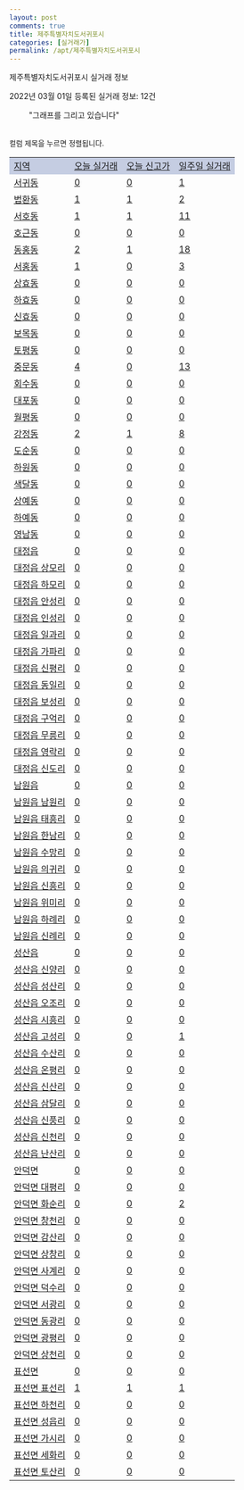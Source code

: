 ```yaml
---
layout: post
comments: true
title: 제주특별자치도서귀포시
categories: [실거래가]
permalink: /apt/제주특별자치도서귀포시
---
```


제주특별자치도서귀포시 실거래 정보

2022년 03월 01일 등록된 실거래 정보: 12건

<!--<script async src="https://pagead2.googlesyndication.com/pagead/js/adsbygoogle.js?client=ca-pub-3485438051770037"
 crossorigin="anonymous"></script>-->

<script type="text/javascript">
  google.charts.load('current', {'packages':['corechart']});
  google.charts.setOnLoadCallback(drawChart);

  function drawChart() {
    var data = google.visualization.arrayToDataTable([['거래일', '매매', '전월세', '전매'], ['21-01', 1, 1, 1], ['21-02', 95, 73, 0], ['21-03', 111, 93, 10], ['21-04', 107, 91, 20], ['21-05', 91, 68, 32], ['21-06', 88, 118, 17], ['21-07', 97, 96, 40], ['21-08', 80, 116, 33], ['21-09', 70, 74, 39], ['21-10', 89, 90, 38], ['21-11', 71, 88, 32], ['21-12', 94, 97, 20], ['22-01', 85, 91, 10], ['22-02', 38, 80, 9]]);

    var options = {
      title: '최근 1년간 유형별 거래량 추이',
      legend: { position: 'bottom' }
    };

    setTimeout(function() {
        var chart = new google.visualization.LineChart(document.getElementById('columnchart_material'));
        chart.draw(data, (options));
        document.getElementById('loading').style.display = 'none';
        var dayLabel = (new Date()).getDay();
        if (dayLabel < 2) {
            sorttable.innerSortFunction.apply(document.getElementById('week'), []);
            sorttable.innerSortFunction.apply(document.getElementById('week'), []);        
        }
        else {
            sorttable.innerSortFunction.apply(document.getElementById('today'), []);
            sorttable.innerSortFunction.apply(document.getElementById('today'), []);
        }
    }, 200);

  }
</script>

<div id="loading" style="z-index:20; display: block; margin-left: 35px">"그래프를 그리고 있습니다"</div>
<div id="columnchart_material" style="width: 95%; margin-left: -35px; display: block"></div>
<!--<div style="width: 95%; margin-left: -35px; display: block">
      <script async src="https://pagead2.googlesyndication.com/pagead/js/adsbygoogle.js?client=ca-pub-3485438051770037"
          crossorigin="anonymous"></script>
      <ins class="adsbygoogle"
          style="display:block"
          data-ad-format="fluid"
          data-ad-layout-key="-fb+5w+4e-db+86"
          data-ad-client="ca-pub-3485438051770037"
          data-ad-slot="1827090281"></ins>
      <script>
          (adsbygoogle = window.adsbygoogle || []).push({});
      </script>
</div>-->
<br>

<font size='small' style='font-size: small;'>컬럼 제목을 누르면 정렬됩니다.</font>
<table class="sortable">
  <tr style='background-color: rgba(114, 132, 186,0.4);'>
    <td id="region"><a href="#">지역</a></td>
    <td id="today"><a href="#">오늘 실거래</a></td>
    <td id="today_new"><a href="#">오늘 신고가</a></td>
    <td id="week"><a href="#">일주일 실거래</a></td>
  </tr>

  
  <tr class="item">
    <td><a href="제주특별자치도서귀포시서귀동">서귀동</a></td>
    <td><a href="제주특별자치도서귀포시서귀동">0</a></td>
    <td><a href="제주특별자치도서귀포시서귀동">0</a></td>
    <td><a href="제주특별자치도서귀포시서귀동">1</a></td>
  </tr>
    

  <tr class="item">
    <td><a href="제주특별자치도서귀포시법환동">법환동</a></td>
    <td><a href="제주특별자치도서귀포시법환동">1</a></td>
    <td><a href="제주특별자치도서귀포시법환동">1</a></td>
    <td><a href="제주특별자치도서귀포시법환동">2</a></td>
  </tr>
    

  <tr class="item">
    <td><a href="제주특별자치도서귀포시서호동">서호동</a></td>
    <td><a href="제주특별자치도서귀포시서호동">1</a></td>
    <td><a href="제주특별자치도서귀포시서호동">1</a></td>
    <td><a href="제주특별자치도서귀포시서호동">11</a></td>
  </tr>
    

  <tr class="item">
    <td><a href="제주특별자치도서귀포시호근동">호근동</a></td>
    <td><a href="제주특별자치도서귀포시호근동">0</a></td>
    <td><a href="제주특별자치도서귀포시호근동">0</a></td>
    <td><a href="제주특별자치도서귀포시호근동">0</a></td>
  </tr>
    

  <tr class="item">
    <td><a href="제주특별자치도서귀포시동홍동">동홍동</a></td>
    <td><a href="제주특별자치도서귀포시동홍동">2</a></td>
    <td><a href="제주특별자치도서귀포시동홍동">1</a></td>
    <td><a href="제주특별자치도서귀포시동홍동">18</a></td>
  </tr>
    

  <tr class="item">
    <td><a href="제주특별자치도서귀포시서홍동">서홍동</a></td>
    <td><a href="제주특별자치도서귀포시서홍동">1</a></td>
    <td><a href="제주특별자치도서귀포시서홍동">0</a></td>
    <td><a href="제주특별자치도서귀포시서홍동">3</a></td>
  </tr>
    

  <tr class="item">
    <td><a href="제주특별자치도서귀포시상효동">상효동</a></td>
    <td><a href="제주특별자치도서귀포시상효동">0</a></td>
    <td><a href="제주특별자치도서귀포시상효동">0</a></td>
    <td><a href="제주특별자치도서귀포시상효동">0</a></td>
  </tr>
    

  <tr class="item">
    <td><a href="제주특별자치도서귀포시하효동">하효동</a></td>
    <td><a href="제주특별자치도서귀포시하효동">0</a></td>
    <td><a href="제주특별자치도서귀포시하효동">0</a></td>
    <td><a href="제주특별자치도서귀포시하효동">0</a></td>
  </tr>
    

  <tr class="item">
    <td><a href="제주특별자치도서귀포시신효동">신효동</a></td>
    <td><a href="제주특별자치도서귀포시신효동">0</a></td>
    <td><a href="제주특별자치도서귀포시신효동">0</a></td>
    <td><a href="제주특별자치도서귀포시신효동">0</a></td>
  </tr>
    

  <tr class="item">
    <td><a href="제주특별자치도서귀포시보목동">보목동</a></td>
    <td><a href="제주특별자치도서귀포시보목동">0</a></td>
    <td><a href="제주특별자치도서귀포시보목동">0</a></td>
    <td><a href="제주특별자치도서귀포시보목동">0</a></td>
  </tr>
    

  <tr class="item">
    <td><a href="제주특별자치도서귀포시토평동">토평동</a></td>
    <td><a href="제주특별자치도서귀포시토평동">0</a></td>
    <td><a href="제주특별자치도서귀포시토평동">0</a></td>
    <td><a href="제주특별자치도서귀포시토평동">0</a></td>
  </tr>
    

  <tr class="item">
    <td><a href="제주특별자치도서귀포시중문동">중문동</a></td>
    <td><a href="제주특별자치도서귀포시중문동">4</a></td>
    <td><a href="제주특별자치도서귀포시중문동">0</a></td>
    <td><a href="제주특별자치도서귀포시중문동">13</a></td>
  </tr>
    

  <tr class="item">
    <td><a href="제주특별자치도서귀포시회수동">회수동</a></td>
    <td><a href="제주특별자치도서귀포시회수동">0</a></td>
    <td><a href="제주특별자치도서귀포시회수동">0</a></td>
    <td><a href="제주특별자치도서귀포시회수동">0</a></td>
  </tr>
    

  <tr class="item">
    <td><a href="제주특별자치도서귀포시대포동">대포동</a></td>
    <td><a href="제주특별자치도서귀포시대포동">0</a></td>
    <td><a href="제주특별자치도서귀포시대포동">0</a></td>
    <td><a href="제주특별자치도서귀포시대포동">0</a></td>
  </tr>
    

  <tr class="item">
    <td><a href="제주특별자치도서귀포시월평동">월평동</a></td>
    <td><a href="제주특별자치도서귀포시월평동">0</a></td>
    <td><a href="제주특별자치도서귀포시월평동">0</a></td>
    <td><a href="제주특별자치도서귀포시월평동">0</a></td>
  </tr>
    

  <tr class="item">
    <td><a href="제주특별자치도서귀포시강정동">강정동</a></td>
    <td><a href="제주특별자치도서귀포시강정동">2</a></td>
    <td><a href="제주특별자치도서귀포시강정동">1</a></td>
    <td><a href="제주특별자치도서귀포시강정동">8</a></td>
  </tr>
    

  <tr class="item">
    <td><a href="제주특별자치도서귀포시도순동">도순동</a></td>
    <td><a href="제주특별자치도서귀포시도순동">0</a></td>
    <td><a href="제주특별자치도서귀포시도순동">0</a></td>
    <td><a href="제주특별자치도서귀포시도순동">0</a></td>
  </tr>
    

  <tr class="item">
    <td><a href="제주특별자치도서귀포시하원동">하원동</a></td>
    <td><a href="제주특별자치도서귀포시하원동">0</a></td>
    <td><a href="제주특별자치도서귀포시하원동">0</a></td>
    <td><a href="제주특별자치도서귀포시하원동">0</a></td>
  </tr>
    

  <tr class="item">
    <td><a href="제주특별자치도서귀포시색달동">색달동</a></td>
    <td><a href="제주특별자치도서귀포시색달동">0</a></td>
    <td><a href="제주특별자치도서귀포시색달동">0</a></td>
    <td><a href="제주특별자치도서귀포시색달동">0</a></td>
  </tr>
    

  <tr class="item">
    <td><a href="제주특별자치도서귀포시상예동">상예동</a></td>
    <td><a href="제주특별자치도서귀포시상예동">0</a></td>
    <td><a href="제주특별자치도서귀포시상예동">0</a></td>
    <td><a href="제주특별자치도서귀포시상예동">0</a></td>
  </tr>
    

  <tr class="item">
    <td><a href="제주특별자치도서귀포시하예동">하예동</a></td>
    <td><a href="제주특별자치도서귀포시하예동">0</a></td>
    <td><a href="제주특별자치도서귀포시하예동">0</a></td>
    <td><a href="제주특별자치도서귀포시하예동">0</a></td>
  </tr>
    

  <tr class="item">
    <td><a href="제주특별자치도서귀포시영남동">영남동</a></td>
    <td><a href="제주특별자치도서귀포시영남동">0</a></td>
    <td><a href="제주특별자치도서귀포시영남동">0</a></td>
    <td><a href="제주특별자치도서귀포시영남동">0</a></td>
  </tr>
    

  <tr class="item">
    <td><a href="제주특별자치도서귀포시대정읍">대정읍</a></td>
    <td><a href="제주특별자치도서귀포시대정읍">0</a></td>
    <td><a href="제주특별자치도서귀포시대정읍">0</a></td>
    <td><a href="제주특별자치도서귀포시대정읍">0</a></td>
  </tr>
    

  <tr class="item">
    <td><a href="제주특별자치도서귀포시대정읍상모리">대정읍 상모리</a></td>
    <td><a href="제주특별자치도서귀포시대정읍상모리">0</a></td>
    <td><a href="제주특별자치도서귀포시대정읍상모리">0</a></td>
    <td><a href="제주특별자치도서귀포시대정읍상모리">0</a></td>
  </tr>
    

  <tr class="item">
    <td><a href="제주특별자치도서귀포시대정읍하모리">대정읍 하모리</a></td>
    <td><a href="제주특별자치도서귀포시대정읍하모리">0</a></td>
    <td><a href="제주특별자치도서귀포시대정읍하모리">0</a></td>
    <td><a href="제주특별자치도서귀포시대정읍하모리">0</a></td>
  </tr>
    

  <tr class="item">
    <td><a href="제주특별자치도서귀포시대정읍안성리">대정읍 안성리</a></td>
    <td><a href="제주특별자치도서귀포시대정읍안성리">0</a></td>
    <td><a href="제주특별자치도서귀포시대정읍안성리">0</a></td>
    <td><a href="제주특별자치도서귀포시대정읍안성리">0</a></td>
  </tr>
    

  <tr class="item">
    <td><a href="제주특별자치도서귀포시대정읍인성리">대정읍 인성리</a></td>
    <td><a href="제주특별자치도서귀포시대정읍인성리">0</a></td>
    <td><a href="제주특별자치도서귀포시대정읍인성리">0</a></td>
    <td><a href="제주특별자치도서귀포시대정읍인성리">0</a></td>
  </tr>
    

  <tr class="item">
    <td><a href="제주특별자치도서귀포시대정읍일과리">대정읍 일과리</a></td>
    <td><a href="제주특별자치도서귀포시대정읍일과리">0</a></td>
    <td><a href="제주특별자치도서귀포시대정읍일과리">0</a></td>
    <td><a href="제주특별자치도서귀포시대정읍일과리">0</a></td>
  </tr>
    

  <tr class="item">
    <td><a href="제주특별자치도서귀포시대정읍가파리">대정읍 가파리</a></td>
    <td><a href="제주특별자치도서귀포시대정읍가파리">0</a></td>
    <td><a href="제주특별자치도서귀포시대정읍가파리">0</a></td>
    <td><a href="제주특별자치도서귀포시대정읍가파리">0</a></td>
  </tr>
    

  <tr class="item">
    <td><a href="제주특별자치도서귀포시대정읍신평리">대정읍 신평리</a></td>
    <td><a href="제주특별자치도서귀포시대정읍신평리">0</a></td>
    <td><a href="제주특별자치도서귀포시대정읍신평리">0</a></td>
    <td><a href="제주특별자치도서귀포시대정읍신평리">0</a></td>
  </tr>
    

  <tr class="item">
    <td><a href="제주특별자치도서귀포시대정읍동일리">대정읍 동일리</a></td>
    <td><a href="제주특별자치도서귀포시대정읍동일리">0</a></td>
    <td><a href="제주특별자치도서귀포시대정읍동일리">0</a></td>
    <td><a href="제주특별자치도서귀포시대정읍동일리">0</a></td>
  </tr>
    

  <tr class="item">
    <td><a href="제주특별자치도서귀포시대정읍보성리">대정읍 보성리</a></td>
    <td><a href="제주특별자치도서귀포시대정읍보성리">0</a></td>
    <td><a href="제주특별자치도서귀포시대정읍보성리">0</a></td>
    <td><a href="제주특별자치도서귀포시대정읍보성리">0</a></td>
  </tr>
    

  <tr class="item">
    <td><a href="제주특별자치도서귀포시대정읍구억리">대정읍 구억리</a></td>
    <td><a href="제주특별자치도서귀포시대정읍구억리">0</a></td>
    <td><a href="제주특별자치도서귀포시대정읍구억리">0</a></td>
    <td><a href="제주특별자치도서귀포시대정읍구억리">0</a></td>
  </tr>
    

  <tr class="item">
    <td><a href="제주특별자치도서귀포시대정읍무릉리">대정읍 무릉리</a></td>
    <td><a href="제주특별자치도서귀포시대정읍무릉리">0</a></td>
    <td><a href="제주특별자치도서귀포시대정읍무릉리">0</a></td>
    <td><a href="제주특별자치도서귀포시대정읍무릉리">0</a></td>
  </tr>
    

  <tr class="item">
    <td><a href="제주특별자치도서귀포시대정읍영락리">대정읍 영락리</a></td>
    <td><a href="제주특별자치도서귀포시대정읍영락리">0</a></td>
    <td><a href="제주특별자치도서귀포시대정읍영락리">0</a></td>
    <td><a href="제주특별자치도서귀포시대정읍영락리">0</a></td>
  </tr>
    

  <tr class="item">
    <td><a href="제주특별자치도서귀포시대정읍신도리">대정읍 신도리</a></td>
    <td><a href="제주특별자치도서귀포시대정읍신도리">0</a></td>
    <td><a href="제주특별자치도서귀포시대정읍신도리">0</a></td>
    <td><a href="제주특별자치도서귀포시대정읍신도리">0</a></td>
  </tr>
    

  <tr class="item">
    <td><a href="제주특별자치도서귀포시남원읍">남원읍</a></td>
    <td><a href="제주특별자치도서귀포시남원읍">0</a></td>
    <td><a href="제주특별자치도서귀포시남원읍">0</a></td>
    <td><a href="제주특별자치도서귀포시남원읍">0</a></td>
  </tr>
    

  <tr class="item">
    <td><a href="제주특별자치도서귀포시남원읍남원리">남원읍 남원리</a></td>
    <td><a href="제주특별자치도서귀포시남원읍남원리">0</a></td>
    <td><a href="제주특별자치도서귀포시남원읍남원리">0</a></td>
    <td><a href="제주특별자치도서귀포시남원읍남원리">0</a></td>
  </tr>
    

  <tr class="item">
    <td><a href="제주특별자치도서귀포시남원읍태흥리">남원읍 태흥리</a></td>
    <td><a href="제주특별자치도서귀포시남원읍태흥리">0</a></td>
    <td><a href="제주특별자치도서귀포시남원읍태흥리">0</a></td>
    <td><a href="제주특별자치도서귀포시남원읍태흥리">0</a></td>
  </tr>
    

  <tr class="item">
    <td><a href="제주특별자치도서귀포시남원읍한남리">남원읍 한남리</a></td>
    <td><a href="제주특별자치도서귀포시남원읍한남리">0</a></td>
    <td><a href="제주특별자치도서귀포시남원읍한남리">0</a></td>
    <td><a href="제주특별자치도서귀포시남원읍한남리">0</a></td>
  </tr>
    

  <tr class="item">
    <td><a href="제주특별자치도서귀포시남원읍수망리">남원읍 수망리</a></td>
    <td><a href="제주특별자치도서귀포시남원읍수망리">0</a></td>
    <td><a href="제주특별자치도서귀포시남원읍수망리">0</a></td>
    <td><a href="제주특별자치도서귀포시남원읍수망리">0</a></td>
  </tr>
    

  <tr class="item">
    <td><a href="제주특별자치도서귀포시남원읍의귀리">남원읍 의귀리</a></td>
    <td><a href="제주특별자치도서귀포시남원읍의귀리">0</a></td>
    <td><a href="제주특별자치도서귀포시남원읍의귀리">0</a></td>
    <td><a href="제주특별자치도서귀포시남원읍의귀리">0</a></td>
  </tr>
    

  <tr class="item">
    <td><a href="제주특별자치도서귀포시남원읍신흥리">남원읍 신흥리</a></td>
    <td><a href="제주특별자치도서귀포시남원읍신흥리">0</a></td>
    <td><a href="제주특별자치도서귀포시남원읍신흥리">0</a></td>
    <td><a href="제주특별자치도서귀포시남원읍신흥리">0</a></td>
  </tr>
    

  <tr class="item">
    <td><a href="제주특별자치도서귀포시남원읍위미리">남원읍 위미리</a></td>
    <td><a href="제주특별자치도서귀포시남원읍위미리">0</a></td>
    <td><a href="제주특별자치도서귀포시남원읍위미리">0</a></td>
    <td><a href="제주특별자치도서귀포시남원읍위미리">0</a></td>
  </tr>
    

  <tr class="item">
    <td><a href="제주특별자치도서귀포시남원읍하례리">남원읍 하례리</a></td>
    <td><a href="제주특별자치도서귀포시남원읍하례리">0</a></td>
    <td><a href="제주특별자치도서귀포시남원읍하례리">0</a></td>
    <td><a href="제주특별자치도서귀포시남원읍하례리">0</a></td>
  </tr>
    

  <tr class="item">
    <td><a href="제주특별자치도서귀포시남원읍신례리">남원읍 신례리</a></td>
    <td><a href="제주특별자치도서귀포시남원읍신례리">0</a></td>
    <td><a href="제주특별자치도서귀포시남원읍신례리">0</a></td>
    <td><a href="제주특별자치도서귀포시남원읍신례리">0</a></td>
  </tr>
    

  <tr class="item">
    <td><a href="제주특별자치도서귀포시성산읍">성산읍</a></td>
    <td><a href="제주특별자치도서귀포시성산읍">0</a></td>
    <td><a href="제주특별자치도서귀포시성산읍">0</a></td>
    <td><a href="제주특별자치도서귀포시성산읍">0</a></td>
  </tr>
    

  <tr class="item">
    <td><a href="제주특별자치도서귀포시성산읍신양리">성산읍 신양리</a></td>
    <td><a href="제주특별자치도서귀포시성산읍신양리">0</a></td>
    <td><a href="제주특별자치도서귀포시성산읍신양리">0</a></td>
    <td><a href="제주특별자치도서귀포시성산읍신양리">0</a></td>
  </tr>
    

  <tr class="item">
    <td><a href="제주특별자치도서귀포시성산읍성산리">성산읍 성산리</a></td>
    <td><a href="제주특별자치도서귀포시성산읍성산리">0</a></td>
    <td><a href="제주특별자치도서귀포시성산읍성산리">0</a></td>
    <td><a href="제주특별자치도서귀포시성산읍성산리">0</a></td>
  </tr>
    

  <tr class="item">
    <td><a href="제주특별자치도서귀포시성산읍오조리">성산읍 오조리</a></td>
    <td><a href="제주특별자치도서귀포시성산읍오조리">0</a></td>
    <td><a href="제주특별자치도서귀포시성산읍오조리">0</a></td>
    <td><a href="제주특별자치도서귀포시성산읍오조리">0</a></td>
  </tr>
    

  <tr class="item">
    <td><a href="제주특별자치도서귀포시성산읍시흥리">성산읍 시흥리</a></td>
    <td><a href="제주특별자치도서귀포시성산읍시흥리">0</a></td>
    <td><a href="제주특별자치도서귀포시성산읍시흥리">0</a></td>
    <td><a href="제주특별자치도서귀포시성산읍시흥리">0</a></td>
  </tr>
    

  <tr class="item">
    <td><a href="제주특별자치도서귀포시성산읍고성리">성산읍 고성리</a></td>
    <td><a href="제주특별자치도서귀포시성산읍고성리">0</a></td>
    <td><a href="제주특별자치도서귀포시성산읍고성리">0</a></td>
    <td><a href="제주특별자치도서귀포시성산읍고성리">1</a></td>
  </tr>
    

  <tr class="item">
    <td><a href="제주특별자치도서귀포시성산읍수산리">성산읍 수산리</a></td>
    <td><a href="제주특별자치도서귀포시성산읍수산리">0</a></td>
    <td><a href="제주특별자치도서귀포시성산읍수산리">0</a></td>
    <td><a href="제주특별자치도서귀포시성산읍수산리">0</a></td>
  </tr>
    

  <tr class="item">
    <td><a href="제주특별자치도서귀포시성산읍온평리">성산읍 온평리</a></td>
    <td><a href="제주특별자치도서귀포시성산읍온평리">0</a></td>
    <td><a href="제주특별자치도서귀포시성산읍온평리">0</a></td>
    <td><a href="제주특별자치도서귀포시성산읍온평리">0</a></td>
  </tr>
    

  <tr class="item">
    <td><a href="제주특별자치도서귀포시성산읍신산리">성산읍 신산리</a></td>
    <td><a href="제주특별자치도서귀포시성산읍신산리">0</a></td>
    <td><a href="제주특별자치도서귀포시성산읍신산리">0</a></td>
    <td><a href="제주특별자치도서귀포시성산읍신산리">0</a></td>
  </tr>
    

  <tr class="item">
    <td><a href="제주특별자치도서귀포시성산읍삼달리">성산읍 삼달리</a></td>
    <td><a href="제주특별자치도서귀포시성산읍삼달리">0</a></td>
    <td><a href="제주특별자치도서귀포시성산읍삼달리">0</a></td>
    <td><a href="제주특별자치도서귀포시성산읍삼달리">0</a></td>
  </tr>
    

  <tr class="item">
    <td><a href="제주특별자치도서귀포시성산읍신풍리">성산읍 신풍리</a></td>
    <td><a href="제주특별자치도서귀포시성산읍신풍리">0</a></td>
    <td><a href="제주특별자치도서귀포시성산읍신풍리">0</a></td>
    <td><a href="제주특별자치도서귀포시성산읍신풍리">0</a></td>
  </tr>
    

  <tr class="item">
    <td><a href="제주특별자치도서귀포시성산읍신천리">성산읍 신천리</a></td>
    <td><a href="제주특별자치도서귀포시성산읍신천리">0</a></td>
    <td><a href="제주특별자치도서귀포시성산읍신천리">0</a></td>
    <td><a href="제주특별자치도서귀포시성산읍신천리">0</a></td>
  </tr>
    

  <tr class="item">
    <td><a href="제주특별자치도서귀포시성산읍난산리">성산읍 난산리</a></td>
    <td><a href="제주특별자치도서귀포시성산읍난산리">0</a></td>
    <td><a href="제주특별자치도서귀포시성산읍난산리">0</a></td>
    <td><a href="제주특별자치도서귀포시성산읍난산리">0</a></td>
  </tr>
    

  <tr class="item">
    <td><a href="제주특별자치도서귀포시안덕면">안덕면</a></td>
    <td><a href="제주특별자치도서귀포시안덕면">0</a></td>
    <td><a href="제주특별자치도서귀포시안덕면">0</a></td>
    <td><a href="제주특별자치도서귀포시안덕면">0</a></td>
  </tr>
    

  <tr class="item">
    <td><a href="제주특별자치도서귀포시안덕면대평리">안덕면 대평리</a></td>
    <td><a href="제주특별자치도서귀포시안덕면대평리">0</a></td>
    <td><a href="제주특별자치도서귀포시안덕면대평리">0</a></td>
    <td><a href="제주특별자치도서귀포시안덕면대평리">0</a></td>
  </tr>
    

  <tr class="item">
    <td><a href="제주특별자치도서귀포시안덕면화순리">안덕면 화순리</a></td>
    <td><a href="제주특별자치도서귀포시안덕면화순리">0</a></td>
    <td><a href="제주특별자치도서귀포시안덕면화순리">0</a></td>
    <td><a href="제주특별자치도서귀포시안덕면화순리">2</a></td>
  </tr>
    

  <tr class="item">
    <td><a href="제주특별자치도서귀포시안덕면창천리">안덕면 창천리</a></td>
    <td><a href="제주특별자치도서귀포시안덕면창천리">0</a></td>
    <td><a href="제주특별자치도서귀포시안덕면창천리">0</a></td>
    <td><a href="제주특별자치도서귀포시안덕면창천리">0</a></td>
  </tr>
    

  <tr class="item">
    <td><a href="제주특별자치도서귀포시안덕면감산리">안덕면 감산리</a></td>
    <td><a href="제주특별자치도서귀포시안덕면감산리">0</a></td>
    <td><a href="제주특별자치도서귀포시안덕면감산리">0</a></td>
    <td><a href="제주특별자치도서귀포시안덕면감산리">0</a></td>
  </tr>
    

  <tr class="item">
    <td><a href="제주특별자치도서귀포시안덕면상창리">안덕면 상창리</a></td>
    <td><a href="제주특별자치도서귀포시안덕면상창리">0</a></td>
    <td><a href="제주특별자치도서귀포시안덕면상창리">0</a></td>
    <td><a href="제주특별자치도서귀포시안덕면상창리">0</a></td>
  </tr>
    

  <tr class="item">
    <td><a href="제주특별자치도서귀포시안덕면사계리">안덕면 사계리</a></td>
    <td><a href="제주특별자치도서귀포시안덕면사계리">0</a></td>
    <td><a href="제주특별자치도서귀포시안덕면사계리">0</a></td>
    <td><a href="제주특별자치도서귀포시안덕면사계리">0</a></td>
  </tr>
    

  <tr class="item">
    <td><a href="제주특별자치도서귀포시안덕면덕수리">안덕면 덕수리</a></td>
    <td><a href="제주특별자치도서귀포시안덕면덕수리">0</a></td>
    <td><a href="제주특별자치도서귀포시안덕면덕수리">0</a></td>
    <td><a href="제주특별자치도서귀포시안덕면덕수리">0</a></td>
  </tr>
    

  <tr class="item">
    <td><a href="제주특별자치도서귀포시안덕면서광리">안덕면 서광리</a></td>
    <td><a href="제주특별자치도서귀포시안덕면서광리">0</a></td>
    <td><a href="제주특별자치도서귀포시안덕면서광리">0</a></td>
    <td><a href="제주특별자치도서귀포시안덕면서광리">0</a></td>
  </tr>
    

  <tr class="item">
    <td><a href="제주특별자치도서귀포시안덕면동광리">안덕면 동광리</a></td>
    <td><a href="제주특별자치도서귀포시안덕면동광리">0</a></td>
    <td><a href="제주특별자치도서귀포시안덕면동광리">0</a></td>
    <td><a href="제주특별자치도서귀포시안덕면동광리">0</a></td>
  </tr>
    

  <tr class="item">
    <td><a href="제주특별자치도서귀포시안덕면광평리">안덕면 광평리</a></td>
    <td><a href="제주특별자치도서귀포시안덕면광평리">0</a></td>
    <td><a href="제주특별자치도서귀포시안덕면광평리">0</a></td>
    <td><a href="제주특별자치도서귀포시안덕면광평리">0</a></td>
  </tr>
    

  <tr class="item">
    <td><a href="제주특별자치도서귀포시안덕면상천리">안덕면 상천리</a></td>
    <td><a href="제주특별자치도서귀포시안덕면상천리">0</a></td>
    <td><a href="제주특별자치도서귀포시안덕면상천리">0</a></td>
    <td><a href="제주특별자치도서귀포시안덕면상천리">0</a></td>
  </tr>
    

  <tr class="item">
    <td><a href="제주특별자치도서귀포시표선면">표선면</a></td>
    <td><a href="제주특별자치도서귀포시표선면">0</a></td>
    <td><a href="제주특별자치도서귀포시표선면">0</a></td>
    <td><a href="제주특별자치도서귀포시표선면">0</a></td>
  </tr>
    

  <tr class="item">
    <td><a href="제주특별자치도서귀포시표선면표선리">표선면 표선리</a></td>
    <td><a href="제주특별자치도서귀포시표선면표선리">1</a></td>
    <td><a href="제주특별자치도서귀포시표선면표선리">1</a></td>
    <td><a href="제주특별자치도서귀포시표선면표선리">1</a></td>
  </tr>
    

  <tr class="item">
    <td><a href="제주특별자치도서귀포시표선면하천리">표선면 하천리</a></td>
    <td><a href="제주특별자치도서귀포시표선면하천리">0</a></td>
    <td><a href="제주특별자치도서귀포시표선면하천리">0</a></td>
    <td><a href="제주특별자치도서귀포시표선면하천리">0</a></td>
  </tr>
    

  <tr class="item">
    <td><a href="제주특별자치도서귀포시표선면성읍리">표선면 성읍리</a></td>
    <td><a href="제주특별자치도서귀포시표선면성읍리">0</a></td>
    <td><a href="제주특별자치도서귀포시표선면성읍리">0</a></td>
    <td><a href="제주특별자치도서귀포시표선면성읍리">0</a></td>
  </tr>
    

  <tr class="item">
    <td><a href="제주특별자치도서귀포시표선면가시리">표선면 가시리</a></td>
    <td><a href="제주특별자치도서귀포시표선면가시리">0</a></td>
    <td><a href="제주특별자치도서귀포시표선면가시리">0</a></td>
    <td><a href="제주특별자치도서귀포시표선면가시리">0</a></td>
  </tr>
    

  <tr class="item">
    <td><a href="제주특별자치도서귀포시표선면세화리">표선면 세화리</a></td>
    <td><a href="제주특별자치도서귀포시표선면세화리">0</a></td>
    <td><a href="제주특별자치도서귀포시표선면세화리">0</a></td>
    <td><a href="제주특별자치도서귀포시표선면세화리">0</a></td>
  </tr>
    

  <tr class="item">
    <td><a href="제주특별자치도서귀포시표선면토산리">표선면 토산리</a></td>
    <td><a href="제주특별자치도서귀포시표선면토산리">0</a></td>
    <td><a href="제주특별자치도서귀포시표선면토산리">0</a></td>
    <td><a href="제주특별자치도서귀포시표선면토산리">0</a></td>
  </tr>
    


</table>


    